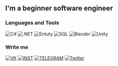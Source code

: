 <!-- [![Header](https://github.com/GukovYuriProd/gukovyuriprod/blob/main/assets/nWun602nrRE.jpg)](https://vk.com/yurigukov) -->

## I'm a beginner software engineer

### Languages and Tools
![C#](https://img.shields.io/badge/-C%23-010a1c?style=for-the-badge&logo=c%2b%2b&logoColor=bb7db2)
![.NET](https://img.shields.io/badge/-.NET-010a1c?style=for-the-badge&logo=.NET&logoColor=bb7db2)
![Entuty](https://img.shields.io/badge/-ADO.NET(EF)-010a1c?style=for-the-badge&logo=Microsoft&logoColor=b8e3ea)
![SQL](https://img.shields.io/badge/-SQL-010a1c?style=for-the-badge&logo=MySQL)
![Blender](https://img.shields.io/badge/-blender-010a1c?style=for-the-badge&logo=blender)
![Unity](https://img.shields.io/badge/-Unity-010a1c?style=for-the-badge&logo=unity)

### Write me
[![VK](https://img.shields.io/badge/-VK-010a1c?style=for-the-badge&logo=vk&logoColor=6e93d6)](https://vk.com/yurigukov)
[![INST](https://img.shields.io/badge/-INSTAGRAM-010a1c?style=for-the-badge&logo=instagram)](https://www.instagram.com/gukov_y_)
[![TELEGRAM](https://img.shields.io/badge/-TELEGRAM-010a1c?style=for-the-badge&logo=telegram)](https://t.me/GukovYIProd)
[![Twitter](https://img.shields.io/badge/-TWITTER-010a1c?style=for-the-badge&logo=twitter)](https://twitter.com/Gukov_product)